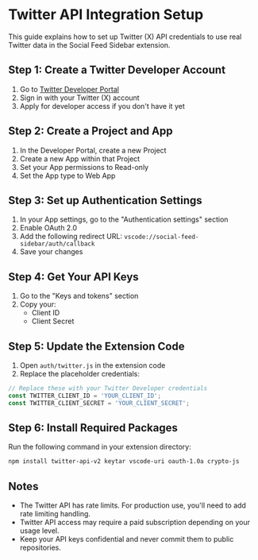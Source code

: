 # Twitter API Integration Setup

This guide explains how to set up Twitter (X) API credentials to use real Twitter data in the Social Feed Sidebar extension.

## Step 1: Create a Twitter Developer Account

1. Go to [Twitter Developer Portal](https://developer.twitter.com/en/portal/dashboard)
2. Sign in with your Twitter (X) account
3. Apply for developer access if you don't have it yet

## Step 2: Create a Project and App

1. In the Developer Portal, create a new Project
2. Create a new App within that Project
3. Set your App permissions to Read-only
4. Set the App type to Web App

## Step 3: Set up Authentication Settings

1. In your App settings, go to the "Authentication settings" section
2. Enable OAuth 2.0
3. Add the following redirect URL: `vscode://social-feed-sidebar/auth/callback`
4. Save your changes

## Step 4: Get Your API Keys

1. Go to the "Keys and tokens" section
2. Copy your:
   - Client ID
   - Client Secret

## Step 5: Update the Extension Code

1. Open `auth/twitter.js` in the extension code
2. Replace the placeholder credentials:

```javascript
// Replace these with your Twitter Developer credentials
const TWITTER_CLIENT_ID = 'YOUR_CLIENT_ID';
const TWITTER_CLIENT_SECRET = 'YOUR_CLIENT_SECRET';
```

## Step 6: Install Required Packages

Run the following command in your extension directory:

```bash
npm install twitter-api-v2 keytar vscode-uri oauth-1.0a crypto-js
```

## Notes

- The Twitter API has rate limits. For production use, you'll need to add rate limiting handling.
- Twitter API access may require a paid subscription depending on your usage level.
- Keep your API keys confidential and never commit them to public repositories. 